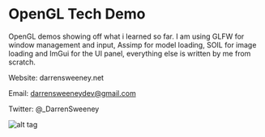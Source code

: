 # OpenGL Tech Demo

OpenGL demos showing off what i learned so far. 
I am using GLFW for window management and input, Assimp for model loading, 
SOIL for image loading and ImGui for the UI panel, everything else is written 
by me from scratch.

Website: darrensweeney.net

Email: darrensweeneydev@gmail.com

Twitter: @_DarrenSweeney

![alt tag](https://dsweeneyblog.files.wordpress.com/2016/08/showcase.png)
